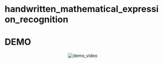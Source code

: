 # handwritten_mathematical_expression_recognition

# DEMO

<div align=center>

![demo_video](https://github.com/WoodratTradeCo/handwritten_mathematical_expression_recognition/blob/main/tinywow_1_58690249.gif)

</div>

